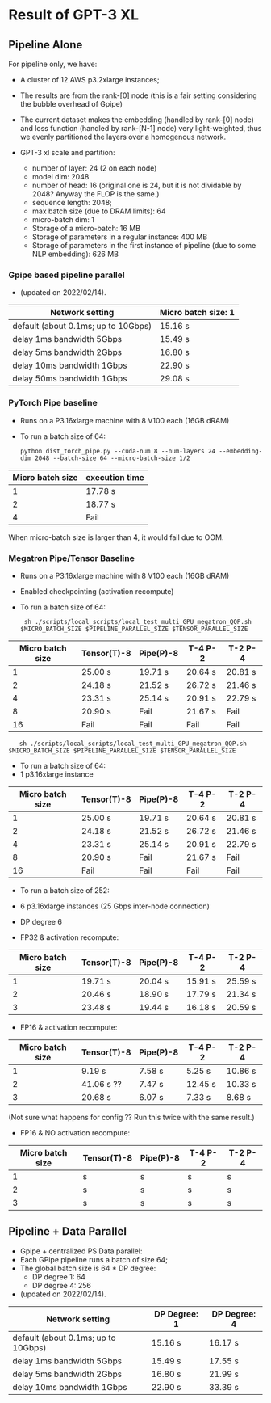 # Result of GPT-3 XL  

## Pipeline Alone

For pipeline only, we have:

- A cluster of 12 AWS p3.2xlarge instances;

- The results are from the rank-[0] node (this is a fair setting considering the bubble overhead of Gpipe)

- The current dataset makes the embedding (handled by rank-[0] node) and loss function (handled by rank-[N-1] node) very light-weighted, thus we evenly partitioned the layers over a homogenous network.
   
- GPT-3 xl scale and partition:

  - number of layer: 24 (2 on each node) 
  - model dim: 2048
  - number of head: 16 (original one is 24, but it is not dividable by 2048? Anyway the FLOP is the same.)
  - sequence length: 2048;
  - max batch size (due to DRAM limits): 64
  - micro-batch dim: 1 
  - Storage of a micro-batch: 16 MB
  - Storage of parameters in a regular instance: 400 MB 
  - Storage of parameters in the first instance of pipeline (due to some NLP embedding): 626 MB
  
### Gpipe based pipeline parallel

- (updated on 2022/02/14).

| Network setting                     | Micro batch size: 1 | 
|-------------------------------------|---------------------|
| default (about 0.1ms; up to 10Gbps) | 15.16 s             |
| delay 1ms  bandwidth 5Gbps          | 15.49 s             | 
| delay 5ms  bandwidth 2Gbps          | 16.80 s             | 
| delay 10ms  bandwidth 1Gbps         | 22.90 s             |
| delay 50ms  bandwidth 1Gbps         | 29.08 s             | 


### PyTorch Pipe baseline

- Runs on a P3.16xlarge machine with 8 V100 each (16GB dRAM)
- To run a batch size of 64:

      python dist_torch_pipe.py --cuda-num 8 --num-layers 24 --embedding-dim 2048 --batch-size 64 --micro-batch-size 1/2 

| Micro batch size | execution time |
|------------------|----------------|
| 1                | 17.78 s        |
| 2                | 18.77 s        |
| 4                | Fail           |

When micro-batch size is larger than 4, it would fail due to OOM. 

### Megatron Pipe/Tensor Baseline

- Runs on a P3.16xlarge machine with 8 V100 each (16GB dRAM)
- Enabled checkpointing (activation recompute)
- To run a batch size of 64:
  
       sh ./scripts/local_scripts/local_test_multi_GPU_megatron_QQP.sh $MICRO_BATCH_SIZE $PIPELINE_PARALLEL_SIZE $TENSOR_PARALLEL_SIZE 

| Micro batch size | Tensor(T)-8 | Pipe(P)-8 | T-4 P-2 | T-2 P-4 |
|------------------|-------------|-----------|---------|---------|
| 1                | 25.00 s     | 19.71 s   | 20.64 s | 20.81 s |
| 2                | 24.18 s     | 21.52 s   | 26.72 s | 21.46 s |
| 4                | 23.31 s     | 25.14 s   | 20.91 s | 22.79 s | 
| 8                | 20.90 s     | Fail      | 21.67 s | Fail    | 
| 16               | Fail        | Fail      | Fail    | Fail    | 


  
       sh ./scripts/local_scripts/local_test_multi_GPU_megatron_QQP.sh $MICRO_BATCH_SIZE $PIPELINE_PARALLEL_SIZE $TENSOR_PARALLEL_SIZE 

- To run a batch size of 64:
- 1 p3.16xlarge instance

| Micro batch size | Tensor(T)-8 | Pipe(P)-8 | T-4 P-2 | T-2 P-4 |
|------------------|-------------|-----------|---------|---------|
| 1                | 25.00 s     | 19.71 s   | 20.64 s | 20.81 s |
| 2                | 24.18 s     | 21.52 s   | 26.72 s | 21.46 s |
| 4                | 23.31 s     | 25.14 s   | 20.91 s | 22.79 s | 
| 8                | 20.90 s     | Fail      | 21.67 s | Fail    | 
| 16               | Fail        | Fail      | Fail    | Fail    | 


- To run a batch size of 252:
- 6 p3.16xlarge instances (25 Gbps inter-node connection)
- DP degree 6

- FP32 & activation recompute:

| Micro batch size | Tensor(T)-8 | Pipe(P)-8 | T-4 P-2 | T-2 P-4 |
|------------------|-------------|-----------|---------|---------|
| 1                | 19.71 s     | 20.04 s   | 15.91 s | 25.59 s |
| 2                | 20.46 s     | 18.90 s   | 17.79 s | 21.34 s |
| 3                | 23.48 s     | 19.44 s   | 16.18 s | 20.59 s |

- FP16 & activation recompute:

| Micro batch size | Tensor(T)-8 | Pipe(P)-8 | T-4 P-2 | T-2 P-4 |
|------------------|-------------|-----------|---------|---------|
| 1                | 9.19 s      | 7.58 s    | 5.25 s  | 10.86 s |
| 2                | 41.06 s ??  | 7.47 s    | 12.45 s | 10.33 s |
| 3                | 20.68 s     | 6.07 s    | 7.33 s  | 8.68 s  | 

(Not sure what happens for config ?? Run this twice with the same result.)

- FP16 & NO activation recompute:

| Micro batch size | Tensor(T)-8 | Pipe(P)-8 | T-4 P-2 | T-2 P-4 |
|------------------|-------------|-----------|---------|---------|
| 1                | s           | s         |  s      | s       |
| 2                | s           | s         | s       | s       |
| 3                | s           | s         | s       | s       | 

## Pipeline + Data Parallel

- Gpipe + centralized PS Data parallel:
- Each GPipe pipeline runs a batch of size 64;
- The global batch size is 64 * DP degree:
  - DP degree 1: 64
  - DP degree 4: 256
- (updated on 2022/02/14).

| Network setting                     | DP Degree: 1 | DP Degree: 4 | 
|-------------------------------------|--------------|--------------|
| default (about 0.1ms; up to 10Gbps) | 15.16 s      | 16.17 s      |
| delay 1ms  bandwidth 5Gbps          | 15.49 s      | 17.55 s      |
| delay 5ms  bandwidth 2Gbps          | 16.80 s      | 21.99 s      |
| delay 10ms  bandwidth 1Gbps         | 22.90 s      | 33.39 s      |